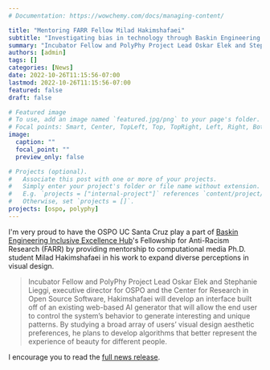 ```yaml
---
# Documentation: https://wowchemy.com/docs/managing-content/

title: "Mentoring FARR Fellow Milad Hakimshafaei"
subtitle: "Investigating bias in technology through Baskin Engineering's anti-racism research fellowship"
summary: "Incubator Fellow and PolyPhy Project Lead Oskar Elek and Stephanie Lieggi, executive director for OSPO and the Center for Research in Open Source Software, Hakimshafaei will develop an interface built off of an existing web-based AI generator that will allow the end user to control the system’s behavior to generate interesting and unique patterns."
authors: [admin]
tags: []
categories: [News]
date: 2022-10-26T11:15:56-07:00
lastmod: 2022-10-26T11:15:56-07:00
featured: false
draft: false

# Featured image
# To use, add an image named `featured.jpg/png` to your page's folder.
# Focal points: Smart, Center, TopLeft, Top, TopRight, Left, Right, BottomLeft, Bottom, BottomRight.
image:
  caption: ""
  focal_point: ""
  preview_only: false

# Projects (optional).
#   Associate this post with one or more of your projects.
#   Simply enter your project's folder or file name without extension.
#   E.g. `projects = ["internal-project"]` references `content/project/deep-learning/index.md`.
#   Otherwise, set `projects = []`.
projects: [ospo, polyphy]
---
```


I'm very proud to have the OSPO UC Santa Cruz play a part of [Baskin Engineering Inclusive Excellence Hub](https://ieh.soe.ucsc.edu/)'s Fellowship for Anti-Racism Research (FARR) by providing mentorship to computational media Ph.D. student Milad Hakimshafaei in his work to expand diverse perceptions in visual design.

>Incubator Fellow and PolyPhy Project Lead Oskar Elek and Stephanie Lieggi, executive director for OSPO and the Center for Research in Open Source Software, Hakimshafaei will develop an interface built off of an existing web-based AI generator that will allow the end user to control the system’s behavior to generate interesting and unique patterns. By studying a broad array of users’ visual design aesthetic preferences, he plans to develop algorithms that better represent the experience of beauty for different people.

I encourage you to read the [full news release](https://news.ucsc.edu/2022/10/fellowship-for-anti-racism-research-2022.html).